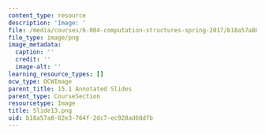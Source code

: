 ```yaml
---
content_type: resource
description: 'Image: '
file: /media/courses/6-004-computation-structures-spring-2017/b18a57a882e3764f2dc7ec928ad68dfb_Slide13.png
file_type: image/png
image_metadata:
  caption: ''
  credit: ''
  image-alt: ''
learning_resource_types: []
ocw_type: OCWImage
parent_title: 15.1 Annotated Slides
parent_type: CourseSection
resourcetype: Image
title: Slide13.png
uid: b18a57a8-82e3-764f-2dc7-ec928ad68dfb
---
```

